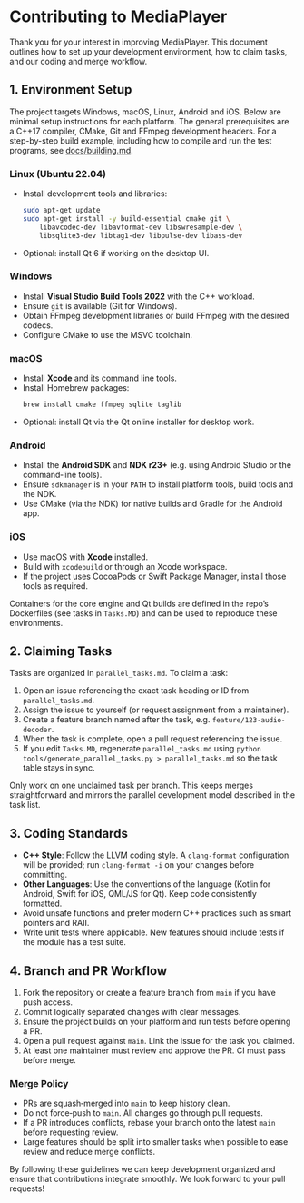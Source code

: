 # Contributing to MediaPlayer

Thank you for your interest in improving MediaPlayer. This document outlines how to set up your development environment, how to claim tasks, and our coding and merge workflow.

## 1. Environment Setup

The project targets Windows, macOS, Linux, Android and iOS. Below are minimal setup instructions for each platform. The general prerequisites are a C++17 compiler, CMake, Git and FFmpeg development headers.
For a step-by-step build example, including how to compile and run the test programs, see [docs/building.md](docs/building.md).

### Linux (Ubuntu 22.04)
- Install development tools and libraries:
  ```bash
  sudo apt-get update
  sudo apt-get install -y build-essential cmake git \
      libavcodec-dev libavformat-dev libswresample-dev \
      libsqlite3-dev libtag1-dev libpulse-dev libass-dev
  ```
- Optional: install Qt 6 if working on the desktop UI.

### Windows
- Install **Visual Studio Build Tools 2022** with the C++ workload.
- Ensure `git` is available (Git for Windows).
- Obtain FFmpeg development libraries or build FFmpeg with the desired codecs.
- Configure CMake to use the MSVC toolchain.

### macOS
- Install **Xcode** and its command line tools.
- Install Homebrew packages:
  ```bash
  brew install cmake ffmpeg sqlite taglib
  ```
- Optional: install Qt via the Qt online installer for desktop work.

### Android
- Install the **Android SDK** and **NDK r23+** (e.g. using Android Studio or the command‑line tools).
- Ensure `sdkmanager` is in your `PATH` to install platform tools, build tools and the NDK.
- Use CMake (via the NDK) for native builds and Gradle for the Android app.

### iOS
- Use macOS with **Xcode** installed.
- Build with `xcodebuild` or through an Xcode workspace.
- If the project uses CocoaPods or Swift Package Manager, install those tools as required.

Containers for the core engine and Qt builds are defined in the repo’s Dockerfiles (see tasks in `Tasks.MD`) and can be used to reproduce these environments.

## 2. Claiming Tasks

Tasks are organized in `parallel_tasks.md`. To claim a task:
1. Open an issue referencing the exact task heading or ID from `parallel_tasks.md`.
2. Assign the issue to yourself (or request assignment from a maintainer).
3. Create a feature branch named after the task, e.g. `feature/123-audio-decoder`.
4. When the task is complete, open a pull request referencing the issue.
5. If you edit `Tasks.MD`, regenerate `parallel_tasks.md` using
   `python tools/generate_parallel_tasks.py > parallel_tasks.md` so the task table stays in sync.

Only work on one unclaimed task per branch. This keeps merges straightforward and mirrors the parallel development model described in the task list.

## 3. Coding Standards

- **C++ Style**: Follow the LLVM coding style. A `clang-format` configuration will be provided; run `clang-format -i` on your changes before committing.
- **Other Languages**: Use the conventions of the language (Kotlin for Android, Swift for iOS, QML/JS for Qt). Keep code consistently formatted.
- Avoid unsafe functions and prefer modern C++ practices such as smart pointers and RAII.
- Write unit tests where applicable. New features should include tests if the module has a test suite.

## 4. Branch and PR Workflow

1. Fork the repository or create a feature branch from `main` if you have push access.
2. Commit logically separated changes with clear messages.
3. Ensure the project builds on your platform and run tests before opening a PR.
4. Open a pull request against `main`. Link the issue for the task you claimed.
5. At least one maintainer must review and approve the PR. CI must pass before merge.

### Merge Policy

- PRs are squash‑merged into `main` to keep history clean.
- Do not force‑push to `main`. All changes go through pull requests.
- If a PR introduces conflicts, rebase your branch onto the latest `main` before requesting review.
- Large features should be split into smaller tasks when possible to ease review and reduce merge conflicts.

By following these guidelines we can keep development organized and ensure that contributions integrate smoothly. We look forward to your pull requests!

